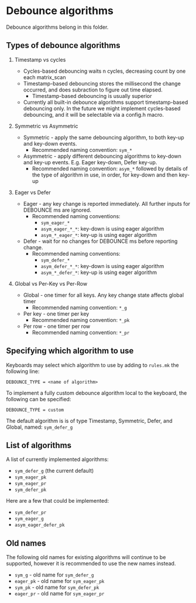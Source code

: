 # Debounce algorithms

Debounce algorithms belong in this folder.

## Types of debounce algorithms

1) Timestamp vs cycles
   * Cycles-based debouncing waits n cycles, decreasing count by one each matrix_scan
   * Timestamp-based debouncing stores the millisecond the change occurred, and does subraction to figure out time elapsed.
     * Timestamp-based debouncing is usually superior
   * Currently all built-in debounce algorithms support timestamp-based debouncing only. In the future we might
     implement cycles-based debouncing, and it will be selectable via a config.h macro.

2) Symmetric vs Asymmetric
   * Symmetric - apply the same debouncing algorithm, to both key-up and key-down events.
     * Recommended naming convention: ```sym_*```
   * Asymmetric - apply different debouncing algorithms to key-down and key-up events. E.g. Eager key-down, Defer key-up.
     * Recommended naming convention: ```asym_*``` followed by details of the type of algorithm in use, in order, for key-down and then key-up

3) Eager vs Defer
   * Eager - any key change is reported immediately. All further inputs for DEBOUNCE ms are ignored.
     * Recommended naming conventions:
        * ```sym_eager_*```
        * ```asym_eager_*_*```: key-down is using eager algorithm
        * ```asym_*_eager_*```: key-up is using eager algorithm
   * Defer - wait for no changes for DEBOUNCE ms before reporting change.
     * Recommended naming conventions:
        * ```sym_defer_*```
        * ```asym_defer_*_*```: key-down is using eager algorithm
        * ```asym_*_defer_*```: key-up is using eager algorithm

4) Global vs Per-Key vs Per-Row
   * Global - one timer for all keys. Any key change state affects global timer
     * Recommended naming convention: ```*_g```
   * Per key - one timer per key
     * Recommended naming convention: ```*_pk```
   * Per row - one timer per row
     * Recommended naming convention: ```*_pr```

## Specifying which algorithm to use

Keyboards may select which algorithm to use by adding to ```rules.mk``` the following line:
```
DEBOUNCE_TYPE = <name of algorithm>
```

To implement a fully custom debounce algorithm local to the keyboard, the following can be specified:
```
DEBOUNCE_TYPE = custom
```

The default algorithm is is of type Timestamp, Symmetric, Defer, and Global, named: ```sym_defer_g```

## List of algorithms

A list of currently implemented algorithms:

* ```sym_defer_g``` (the current default)
* ```sym_eager_pk```
* ```sym_eager_pr```
* ```sym_defer_pk```

Here are a few that could be implemented:

* ```sym_defer_pr```
* ```sym_eager_g```
* ```asym_eager_defer_pk```

## Old names

The following old names for existing algorithms will continue to be supported,
however it is recommended to use the new names instead.

* ```sym_g``` - old name for ```sym_defer_g```
* ```eager_pk``` - old name for ```sym_eager_pk```
* ```sym_pk``` - old name for ```sym_defer_pk```
* ```eager_pr``` - old name for ```sym_eager_pr```
